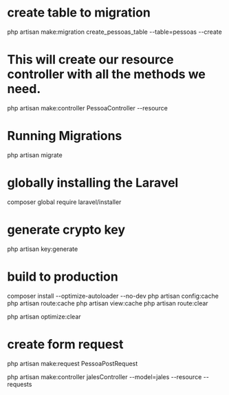 # create table to migration
php artisan make:migration create_pessoas_table --table=pessoas --create

# This will create our resource controller with all the methods we need.
php artisan make:controller PessoaController --resource 

# Running Migrations
php artisan migrate

# globally installing the Laravel
composer global require laravel/installer

# generate crypto key
php artisan key:generate



# build to production
composer install --optimize-autoloader --no-dev
php artisan config:cache
php artisan route:cache
php artisan view:cache
php artisan route:clear

php artisan optimize:clear

# create form request
php artisan make:request PessoaPostRequest

php artisan make:controller jalesController --model=jales --resource --requests
